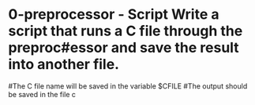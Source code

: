 # 0-preprocessor - Script Write a script that runs a C file through the preproc#essor and save the result into another file.

#The C file name will be saved in the variable $CFILE
#The output should be saved in the file c